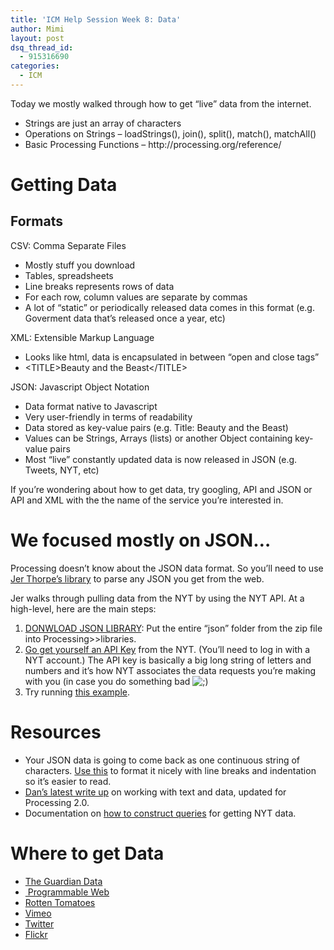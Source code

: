 ```yaml
---
title: 'ICM Help Session Week 8: Data'
author: Mimi
layout: post
dsq_thread_id:
  - 915316690
categories:
  - ICM
---
```

<p>Today we mostly walked through how to get &#8220;live&#8221; data from the internet.</p>
<ul>
<li>Strings are just an array of characters</li>
<li>Operations on Strings &#8211; loadStrings(), join(), split(), match(), matchAll()</li>
<li>Basic Processing Functions &#8211; http://processing.org/reference/</li>
</ul>
<h1>Getting Data</h1>
<h2>Formats</h2>
<p>CSV: Comma Separate Files</p>
<ul>
<li>Mostly stuff you download</li>
<li>Tables, spreadsheets</li>
<li>Line breaks represents rows of data</li>
<li>For each row, column values are separate by commas</li>
<li>A lot of &#8220;static&#8221; or periodically released data comes in this format (e.g. Goverment data that&#8217;s released once a year, etc)</li>
</ul>
<p>XML: Extensible Markup Language</p>
<ul>
<li>Looks like html, data is encapsulated in between &#8220;open and close tags&#8221;</li>
<li>&lt;TITLE&gt;Beauty and the Beast&lt;/TITLE&gt;</li>
</ul>
<p>JSON: Javascript Object Notation</p>
<ul>
<li>Data format native to Javascript</li>
<li>Very user-friendly in terms of readability</li>
<li>Data stored as key-value pairs (e.g. Title: Beauty and the Beast)</li>
<li>Values can be Strings, Arrays (lists) or another Object containing key-value pairs</li>
<li>Most &#8220;live&#8221; constantly updated data is now released in JSON (e.g. Tweets, NYT, etc)</li>
</ul>
<p>If you&#8217;re wondering about how to get data, try googling, API and JSON or API and XML with the the name of the service you&#8217;re interested in.</p>
<h1>We focused mostly on JSON&#8230;</h1>
<p>Processing doesn&#8217;t know about the JSON data format. So you&#8217;ll need to use <a href="http://blog.blprnt.com/blog/blprnt/processing-json-the-new-york-times">Jer Thorpe&#8217;s library</a> to parse any JSON you get from the web.</p>
<p>Jer walks through pulling data from the NYT by using the NYT API. At a high-level, here are the main steps:</p>
<ol>
<li><a title="Get JSON LIbrary" href="http://www.blprnt.com/processing/json.zip">DONWLOAD JSON LIBRARY</a>: Put the entire &#8220;json&#8221; folder from the zip file into Processing&gt;&gt;libraries.</li>
<li><a href="http://developer.nytimes.com/apps/register">Go get yourself an API Key</a> from the NYT. (You&#8217;ll need to log in with a NYT account.) The API key is basically a big long string of letters and numbers and it&#8217;s how NYT associates the data requests you&#8217;re making with you (in case you do something bad <img src='http://itp.nyu.edu/residents/wp-includes/images/smilies/icon_wink.gif' alt=';)' class='wp-smiley' /> </li>
<li>Try running <a href="https://github.com/itpresidents/ICM-Help-Sessions/tree/master/ICM_Help_Session_Week_8">this example</a>.</li>
</ol>
<h1>Resources</h1>
<ul>
<li>Your JSON data is going to come back as one continuous string of characters. <a href="http://jsonformatter.curiousconcept.com/">Use this</a> to format it nicely with line breaks and indentation so it&#8217;s easier to read.</li>
<li><a href="http://processing.org/learning/data/">Dan&#8217;s latest write up</a> on working with text and data, updated for Processing 2.0.</li>
<li>Documentation on <a href="http://developer.nytimes.com/docs/article_search_api/">how to construct queries</a> for getting NYT data.</li>
</ul>
<h1>Where to get Data</h1>
<ul>
<li><a href="http://www.guardian.co.uk/data">The Guardian Data</a></li>
<li><a href="http://www.programmableweb.com/apis/directory/1&amp;sort=mashups"> Programmable Web</a></li>
<li><a href="http://developer.rottentomatoes.com/">Rotten Tomatoes</a></li>
<li><a href="http://developer.vimeo.com/">Vimeo</a></li>
<li><a href="https://dev.twitter.com/">Twitter</a></li>
<li><a href="http://www.flickr.com/services/api/">Flickr</a></li>
</ul>
